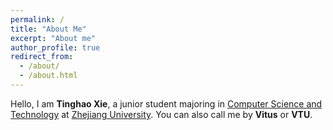 ```yaml
---
permalink: /
title: "About Me"
excerpt: "About me"
author_profile: true
redirect_from: 
  - /about/
  - /about.html
---
```


Hello, I am **Tinghao Xie**, a junior student majoring in [Computer Science and Technology](http://www.en.cs.zju.edu.cn) at [Zhejiang University](http://www.zju.edu.cn/english/). You can also call me by **Vitus** or **VTU**.
